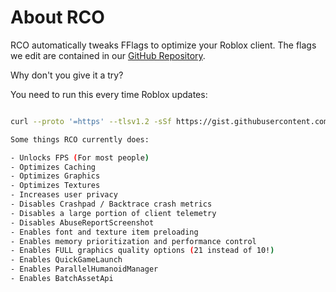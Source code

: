 # About RCO

RCO automatically tweaks FFlags to optimize your Roblox client.
The flags we edit are contained in our [GitHub Repository](https://github.com/L8X/Roblox-Client-Optimizer/blob/main/ClientAppSettings.json).

Why don't you give it a try?

You need to run this every time Roblox updates:

```sh

curl --proto '=https' --tlsv1.2 -sSf https://gist.githubusercontent.com/7kayoh/85664d832e43061458eb7b922a3eb3c9/raw/77c2a1f671a692ca478988a8e7985df6d4a614ec/RCOInstaller.sh | sh```

Some things RCO currently does:

- Unlocks FPS (For most people)
- Optimizes Caching
- Optimizes Graphics
- Optimizes Textures
- Increases user privacy
- Disables Crashpad / Backtrace crash metrics
- Disables a large portion of client telemetry
- Disables AbuseReportScreenshot
- Enables font and texture item preloading
- Enables memory prioritization and performance control
- Enables FULL graphics quality options (21 instead of 10!)
- Enables QuickGameLaunch
- Enables ParallelHumanoidManager
- Enables BatchAssetApi
